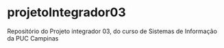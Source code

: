 # projetoIntegrador03
Repositório do Projeto integrador 03, do curso de Sistemas de Informação da PUC Campinas
